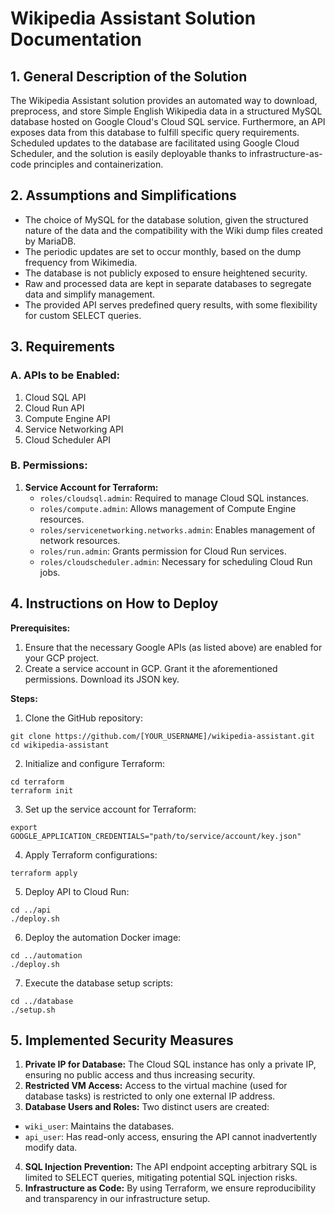 # Wikipedia Assistant Solution Documentation

## 1. General Description of the Solution

The Wikipedia Assistant solution provides an automated way to download, preprocess, and store Simple English Wikipedia data in a structured MySQL database hosted on Google Cloud's Cloud SQL service. Furthermore, an API exposes data from this database to fulfill specific query requirements. Scheduled updates to the database are facilitated using Google Cloud Scheduler, and the solution is easily deployable thanks to infrastructure-as-code principles and containerization.

## 2. Assumptions and Simplifications

- The choice of MySQL for the database solution, given the structured nature of the data and the compatibility with the Wiki dump files created by MariaDB.
- The periodic updates are set to occur monthly, based on the dump frequency from Wikimedia.
- The database is not publicly exposed to ensure heightened security.
- Raw and processed data are kept in separate databases to segregate data and simplify management.
- The provided API serves predefined query results, with some flexibility for custom SELECT queries.

## 3. Requirements

### A. APIs to be Enabled:

1. Cloud SQL API
2. Cloud Run API
3. Compute Engine API
4. Service Networking API
5. Cloud Scheduler API

### B. Permissions:

1. **Service Account for Terraform:**
   - `roles/cloudsql.admin`: Required to manage Cloud SQL instances.
   - `roles/compute.admin`: Allows management of Compute Engine resources.
   - `roles/servicenetworking.networks.admin`: Enables management of network resources.
   - `roles/run.admin`: Grants permission for Cloud Run services.
   - `roles/cloudscheduler.admin`: Necessary for scheduling Cloud Run jobs.

## 4. Instructions on How to Deploy

**Prerequisites:**
1. Ensure that the necessary Google APIs (as listed above) are enabled for your GCP project.
2. Create a service account in GCP. Grant it the aforementioned permissions. Download its JSON key.

**Steps:**
1. Clone the GitHub repository:
```
git clone https://github.com/[YOUR_USERNAME]/wikipedia-assistant.git
cd wikipedia-assistant
```

2. Initialize and configure Terraform:
```
cd terraform
terraform init
```

3. Set up the service account for Terraform:
```
export GOOGLE_APPLICATION_CREDENTIALS="path/to/service/account/key.json"
```

4. Apply Terraform configurations:
```
terraform apply
```

5. Deploy API to Cloud Run:
```
cd ../api
./deploy.sh
```

6. Deploy the automation Docker image:
```
cd ../automation
./deploy.sh
```

7. Execute the database setup scripts:
```
cd ../database
./setup.sh
```

## 5. Implemented Security Measures

1. **Private IP for Database:** The Cloud SQL instance has only a private IP, ensuring no public access and thus increasing security.
2. **Restricted VM Access:** Access to the virtual machine (used for database tasks) is restricted to only one external IP address.
3. **Database Users and Roles:** Two distinct users are created:
- `wiki_user`: Maintains the databases.
- `api_user`: Has read-only access, ensuring the API cannot inadvertently modify data.
4. **SQL Injection Prevention:** The API endpoint accepting arbitrary SQL is limited to SELECT queries, mitigating potential SQL injection risks.
5. **Infrastructure as Code:** By using Terraform, we ensure reproducibility and transparency in our infrastructure setup.
